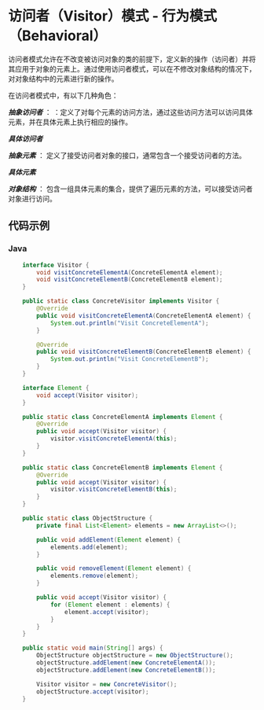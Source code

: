 # 访问者（Visitor）模式 - 行为模式（Behavioral）

访问者模式允许在不改变被访问对象的类的前提下，定义新的操作（访问者）并将其应用于对象的元素上。通过使用访问者模式，可以在不修改对象结构的情况下，对对象结构中的元素进行新的操作。

在访问者模式中，有以下几种角色：

***抽象访问者*** ： ：定义了对每个元素的访问方法，通过这些访问方法可以访问具体元素，并在具体元素上执行相应的操作。

***具体访问者***

***抽象元素*** ： 定义了接受访问者对象的接口，通常包含一个接受访问者的方法。

***具体元素***

***对象结构*** ： 包含一组具体元素的集合，提供了遍历元素的方法，可以接受访问者对象进行访问。

## 代码示例

### Java

```java
    interface Visitor {
        void visitConcreteElementA(ConcreteElementA element);
        void visitConcreteElementB(ConcreteElementB element);
    }

    public static class ConcreteVisitor implements Visitor {
        @Override
        public void visitConcreteElementA(ConcreteElementA element) {
            System.out.println("Visit ConcreteElementA");
        }

        @Override
        public void visitConcreteElementB(ConcreteElementB element) {
            System.out.println("Visit ConcreteElementB");
        }
    }

    interface Element {
        void accept(Visitor visitor);
    }

    public static class ConcreteElementA implements Element {
        @Override
        public void accept(Visitor visitor) {
            visitor.visitConcreteElementA(this);
        }
    }

    public static class ConcreteElementB implements Element {
        @Override
        public void accept(Visitor visitor) {
            visitor.visitConcreteElementB(this);
        }
    }

    public static class ObjectStructure {
        private final List<Element> elements = new ArrayList<>();

        public void addElement(Element element) {
            elements.add(element);
        }

        public void removeElement(Element element) {
            elements.remove(element);
        }

        public void accept(Visitor visitor) {
            for (Element element : elements) {
                element.accept(visitor);
            }
        }
    }

    public static void main(String[] args) {
        ObjectStructure objectStructure = new ObjectStructure();
        objectStructure.addElement(new ConcreteElementA());
        objectStructure.addElement(new ConcreteElementB());

        Visitor visitor = new ConcreteVisitor();
        objectStructure.accept(visitor);
    }
```
